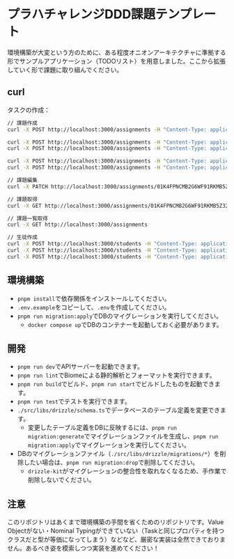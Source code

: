 # プラハチャレンジDDD課題テンプレート

環境構築が大変という方のために、ある程度オニオンアーキテクチャに準拠する形でサンプルアプリケーション（TODOリスト）を用意しました。ここから拡張していく形で課題に取り組んでください。

## curl

タスクの作成： 

```bash
// 課題作成
curl -X POST http://localhost:3000/assignments -H "Content-Type: application/json" -d '{"name": "特大課題DDD", "contentUrl": "https://separated-rover-67e.notion.site/DDD-03e9d01f643244f0ad9d80f148a46563"}'

curl -X POST http://localhost:3000/assignments -H "Content-Type: application/json" -d '{"name": "汎用的なコンポーネントを作成しよう_props編", "contentUrl": "https://separated-rover-67e.notion.site/props-138633efdb0b80999694d64f1bf3b65d"}'
curl -X POST http://localhost:3000/assignments -H "Content-Type: application/json" -d '{"name": "汎用的なコンポーネントを作成しよう_css編", "contentUrl": "https://separated-rover-67e.notion.site/CSS-139633efdb0b807aa23ce8d6fc9a44e0"}'

curl -X POST http://localhost:3000/assignments -H "Content-Type: application/json" -d '{"name": "データベースモデリング1", "contentUrl": "https://www.notion.so/DB-1-fd8a70e7f2054e35b274127da1b4e004"}'
curl -X POST http://localhost:3000/assignments -H "Content-Type: application/json" -d '{"name": "データベースのアンチパターンを学ぶ1", "contentUrl": "https://www.notion.so/1-ae63cd9aaf6640f5a3598f6ea93c02d0"}'

// 課題編集
curl -X PATCH http://localhost:3000/assignments/01K4FPNCMB2G6WF91RKMB5Z32G -H "Content-Type: application/json" -d '{"name": "特大課題：プラハチャレンジをDDDで実装してみる"}'

// 課題取得
curl -X GET http://localhost:3000/assignments/01K4FPNCMB2G6WF91RKMB5Z32G

// 課題一覧取得
curl -X GET http://localhost:3000/assignments

// 生徒作成
curl -X POST http://localhost:3000/students -H "Content-Type: application/json" -d '{"firstName": "test1", "lastName": "name1", "email": "test@example.com"}'
curl -X POST http://localhost:3000/students -H "Content-Type: application/json" -d '{"firstName": "test2", "lastName": "name2", "email": "test2@example.com"}'
curl -X POST http://localhost:3000/students -H "Content-Type: application/json" -d '{"firstName": "test3", "lastName": "name3", "email": "test3@example.com"}'

```


## 環境構築

- `pnpm install`で依存関係をインストールしてください。
- `.env.example`をコピーして、`.env`を作成してください。
- `pnpm run migration:apply`でDBのマイグレーションを実行してください。
  - `docker compose up`でDBのコンテナーを起動しておく必要があります。

## 開発

- `pnpm run dev`でAPIサーバーを起動できます。
- `pnpm run lint`でBiomeによる静的解析とフォーマットを実行できます。
- `pnpm run build`でビルド、`pnpm run start`でビルドしたものを起動できます。
- `pnpm run test`でテストを実行できます。
- `./src/libs/drizzle/schema.ts`でデータベースのテーブル定義を変更できます。
  - 変更したテーブル定義をDBに反映するには、`pnpm run migration:generate`でマイグレーションファイルを生成し、`pnpm run migration:apply`でマイグレーションを実行してください。
- DBのマイグレーションファイル（`./src/libs/drizzle/migrations/*`）を削除したい場合は、`pnpm run migration:drop`で削除してください。
  - `drizzle-kit`がマイグレーションの整合性を取れなくなるため、手作業で削除しないでください。

## 注意

このリポジトリはあくまで環境構築の手間を省くためのリポジトリです。Value Objectがない・Nominal Typingができていない（Taskと同じプロパティを持つクラスだと型が等価になってしまう）などなど、厳密な実装は全然できておりません。あるべき姿を模索しつつ実装を進めてください！
